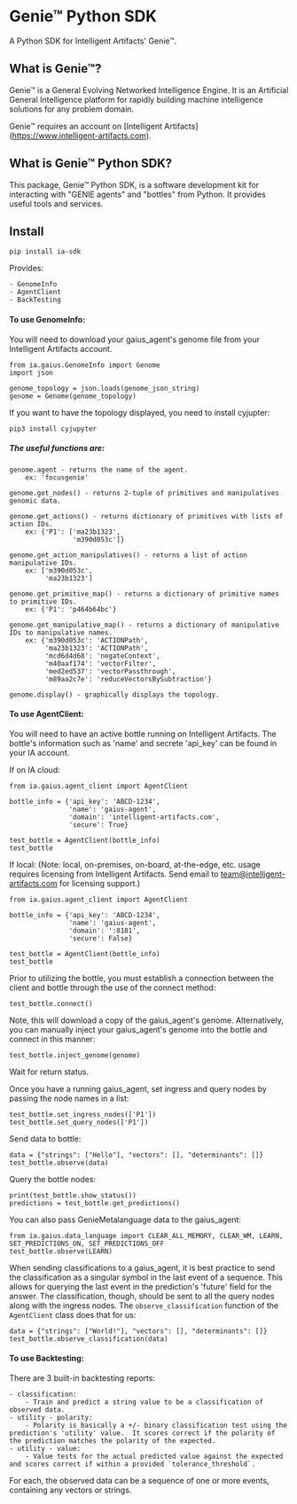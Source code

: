 # Genie™ Python SDK
A Python SDK for Intelligent Artifacts' Genie™.

## What is Genie™?
Genie™ is a General Evolving Networked Intelligence Engine.  It is an Artificial General Intelligence platform for rapidly building machine intelligence solutions for any problem domain.

Genie™ requires an account on [Intelligent Artifacts] (https://www.intelligent-artifacts.com).

## What is Genie™ Python SDK?
This package, Genie™ Python SDK, is a software development kit for interacting with "GENIE agents" and "bottles" from Python.  It provides useful tools and services.

## Install
`pip install ia-sdk`

Provides:

    - GenomeInfo
    - AgentClient
    - BackTesting

#### To use GenomeInfo:

You will need to download your gaius_agent's genome file from your Intelligent Artifacts account.

~~~
from ia.gaius.GenomeInfo import Genome
import json

genome_topology = json.loads(genome_json_string)
genome = Genome(genome_topology)
~~~

If you want to have the topology displayed, you need to install cyjupter:

`pip3 install cyjupyter`


##### The useful functions are:
~~~
genome.agent - returns the name of the agent.
    ex: 'focusgenie'

genome.get_nodes() - returns 2-tuple of primitives and manipulatives genomic data.

genome.get_actions() - returns dictionary of primitives with lists of action IDs.
    ex: {'P1': ['ma23b1323',
                'm390d053c']}

genome.get_action_manipulatives() - returns a list of action manipulative IDs.
    ex: ['m390d053c',
         'ma23b1323']

genome.get_primitive_map() - returns a dictionary of primitive names to primitive IDs.
    ex: {'P1': 'p464b64bc'}

genome.get_manipulative_map() - returns a dictionary of manipulative IDs to manipulative names.
    ex: {'m390d053c': 'ACTIONPath',
         'ma23b1323': 'ACTIONPath',
         'mcd6d4d68': 'negateContext',
         'm40aaf174': 'vectorFilter',
         'med2ed537': 'vectorPassthrough',
         'm89aa2c7e': 'reduceVectorsBySubtraction'}

genome.display() - graphically displays the topology.
~~~



#### To use AgentClient:

You will need to have an active bottle running on Intelligent Artifacts.  The bottle's information such as 'name' and secrete 'api_key' can be found in your IA account.

If on IA cloud:

~~~
from ia.gaius.agent_client import AgentClient

bottle_info = {'api_key': 'ABCD-1234',
               'name': 'gaius-agent',
               'domain': 'intelligent-artifacts.com',
               'secure': True}

test_bottle = AgentClient(bottle_info)
test_bottle
~~~


If local:
(Note: local, on-premises, on-board, at-the-edge, etc. usage requires licensing from Intelligent Artifacts. Send email to team@intelligent-artifacts.com for licensing support.)
~~~
from ia.gaius.agent_client import AgentClient

bottle_info = {'api_key': 'ABCD-1234',
               'name': 'gaius-agent',
               'domain': ':8181',
               'secure': False}

test_bottle = AgentClient(bottle_info)
test_bottle
~~~

Prior to utilizing the bottle, you must establish a connection between the client and bottle through the use of the connect method:

~~~
test_bottle.connect()
~~~

Note, this will download a copy of the gaius_agent's genome. Alternatively, you can manually inject your gaius_agent's genome into the bottle and connect in this manner:

~~~
test_bottle.inject_genome(genome)
~~~

Wait for return status.

Once you have a running gaius_agent, set ingress and query nodes by passing the node names in a list:

~~~
test_bottle.set_ingress_nodes(['P1'])
test_bottle.set_query_nodes(['P1'])
~~~

Send data to bottle:

~~~
data = {"strings": ["Hello"], "vectors": [], "determinants": []}
test_bottle.observe(data)
~~~

Query the bottle nodes:

~~~
print(test_bottle.show_status())
predictions = test_bottle.get_predictions()
~~~

You can also pass GenieMetalanguage data to the gaius_agent:

~~~
from ia.gaius.data_language import CLEAR_ALL_MEMORY, CLEAR_WM, LEARN, SET_PREDICTIONS_ON, SET_PREDICTIONS_OFF
test_bottle.observe(LEARN)
~~~

When sending classifications to a gaius_agent, it is best practice to send the classification as a singular symbol in the last event of a sequence.  This allows for querying the last event in the prediction's 'future' field for the answer.  The classification, though, should be sent to all the query nodes along with the ingress nodes.  The `observe_classification` function of the `AgentClient` class does that for us:

~~~
data = {"strings": ["World!"], "vectors": [], "determinants": []}
test_bottle.observe_classification(data)
~~~

#### To use Backtesting:

There are 3 built-in backtesting reports:

    - classification:
        - Train and predict a string value to be a classification of observed data.
    - utility - polarity:
        - Polarity is basically a +/- binary classification test using the prediction's 'utility' value.  It scores correct if the polarity of the prediction matches the polarity of the expected.
    - utility - value:
        - Value tests for the actual predicted value against the expected and scores correct if within a provided `tolerance_threshold`.

For each, the observed data can be a sequence of one or more events, containing any vectors or strings.
